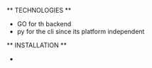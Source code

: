 ** TECHNOLOGIES **

- GO for th backend
- py for the cli since its platform independent

** INSTALLATION **

-
